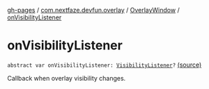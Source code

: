 [gh-pages](../../index.md) / [com.nextfaze.devfun.overlay](../index.md) / [OverlayWindow](index.md) / [onVisibilityListener](./on-visibility-listener.md)

# onVisibilityListener

`abstract var onVisibilityListener: `[`VisibilityListener`](../-visibility-listener.md)`?` [(source)](https://github.com/NextFaze/dev-fun/tree/master/devfun/src/main/java/com/nextfaze/devfun/overlay/OverlayWindow.kt#L150)

Callback when overlay visibility changes.

